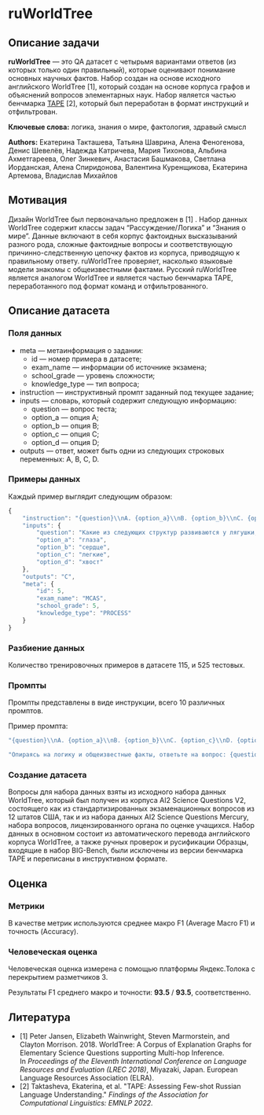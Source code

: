 # ruWorldTree

## Описание задачи

**ruWorldTree** — это QA датасет с четырьмя вариантами ответов (из которых только один правильный), которые оценивают понимание основных научных фактов. Набор создан на основе исходного английского WorldTree [1], который создан на основе корпуса графов и объяснений вопросов элементарных наук. Набор является частью бенчмарка [TAPE](https://tape-benchmark.com/) [2], который был переработан в формат инструкций и отфильтрован.

**Ключевые слова:** логика, знания о мире, фактология, здравый смысл

**Authors:** Екатерина Такташева, Татьяна Шаврина, Алена Феногенова, Денис Шевелёв, Надежда Катричева, Мария Тихонова,  Альбина Ахметгареева, Олег Зинкевич, Анастасия Башмакова, Светлана Иорданская, Алена Спиридонова, Валентина Куренщикова, Екатерина Артемова, Владислав Михайлов

## Мотивация

Дизайн WorldTree был первоначально предложен в [1] . Набор данных WorldTree содержит классы задач “Рассуждение/Логика” и “Знания о мире”. Данные включают в себя корпус фактоидных высказываний разного рода, сложные фактоидные вопросы и соответствующую причинно-следственную цепочку фактов из корпуса, приводящую к правильному ответу. ruWorldTree проверяет, насколько языковые модели знакомы с общеизвестными фактами. Русский ruWorldTree является аналогом WorldTree и является частью бенчмарка TAPE, переработанного под формат команд и отфильтрованного.

## Описание датасета

### Поля данных

- meta — метаинформация о задании:
    - id — номер примера в датасете;
    - exam_name — информации об источнике экзамена;
    - school_grade — уровень сложности;
    - knowledge_type — тип вопроса;
- instruction — инструктивный промпт заданный под текущее задание;
- inputs — словарь, который содержит следующую информацию:
    - question — вопрос теста;
    - option_a — опция A;
    - option_b — опция B;
    - option_c — опция C;
    - option_d — опция D;
- outputs — ответ, может быть одни из следующих строковых переменных: A, B, C, D.

### Примеры данных

Каждый пример выглядит следующим образом:

```jsx
{
    "instruction": "{question}\\nA. {option_a}\\nB. {option_b}\\nC. {option_c}\\nD. {option_d}\\nКакой ответ является правильным? В качестве ответа запишите только букву верного варианта: A, B, C или D без дополнительных объяснений.\\nОтвет: ",
    "inputs": {
        "question": "Какие из следующих структур развиваются у лягушки, когда она превращается из головастика во взрослую лягушку?",
        "option_a": "глаза",
        "option_b": "сердце",
        "option_c": "легкие",
        "option_d": "хвост"
    },
    "outputs": "C",
    "meta": {
        "id": 5,
        "exam_name": "MCAS",
        "school_grade": 5,
        "knowledge_type": "PROCESS"
    }
}
```

### Разбиение данных

Количество тренировочных примеров в датасете 115, и 525 тестовых.

### Промпты

Промпты представлены в виде инструкции, всего 10 различных промптов.

Пример промпта:

```jsx
"{question}\\nA. {option_a}\\nB. {option_b}\\nC. {option_c}\\nD. {option_d}\\nВыберите ответ из списка.\\nОтвет:"
```

```jsx
"Опираясь на логику и общеизвестные факты, ответьте на вопрос: {question}\\nA) {option_a}\\nB) {option_b}\\nC) {option_c}\\nD) {option_d}\\nОтвет:"
```

### Создание датасета

Вопросы для набора данных взяты из исходного набора данных WorldTree, который был получен из корпуса AI2 Science Questions V2, состоящего как из стандартизированных экзаменационных вопросов из 12 штатов США, так и из набора данных AI2 Science Questions Mercury, набора вопросов, лицензированного органа по оценке учащихся. Набор данных в основном состоит из автоматического перевода английского корпуса WorldTree, а также ручных проверок и русификации Образцы, входящие в набор BIG-Bench, были исключены из версии бенчмарка TAPE и переписаны в инструктивном формате.

## Оценка

### Метрики

В качестве метрик используются  среднее макро F1 (Average Macro F1) и точность (Accuracy).

### Человеческая оценка

Человеческая оценка измерена с помощью платформы Яндекс.Толока с перекрытием разметчиков 3.

Результаты F1 среднего макро и точности: **93.5** / **93.5**, соответственно.

## Литература

- [1] Peter Jansen, Elizabeth Wainwright, Steven Marmorstein, and Clayton Morrison. 2018. WorldTree: A Corpus of Explanation Graphs for Elementary Science Questions supporting Multi-hop Inference. In *Proceedings of the Eleventh International Conference on Language Resources and Evaluation (LREC 2018)*, Miyazaki, Japan. European Language Resources Association (ELRA).
- [2] Taktasheva, Ekaterina, et al. "TAPE: Assessing Few-shot Russian Language Understanding." *Findings of the Association for Computational Linguistics: EMNLP 2022.*
